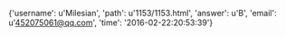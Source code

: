 {'username': u'Milesian', 'path': u'1153/1153.html', 'answer': u'B', 'email': u'452075061@qq.com', 'time': '2016-02-22:20:53:39'}